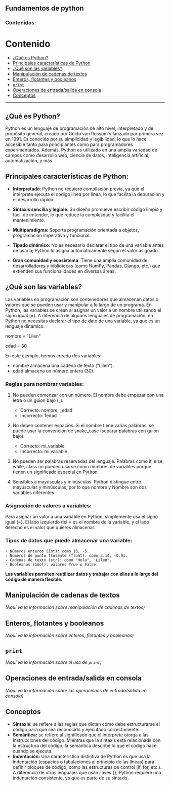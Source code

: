 ## Fundamentos de python

### Contenidos:
# Contenido

- [¿Qué es Python?](#que-es-python)
- [Principales características de Python](#Principales-características-Python)
- [¿Qué son las variables?](#variables)
- [Manipulación de cadenas de textos](#manipulacion-de-cadenas-de-textos)
- [Enteros, flotantes y booleanos](#enteros-flotantes-y-booleanos)
- [`print`](#print)
- [Operaciones de entrada/salida en consola](#operaciones-de-entrada-salida-en-consola)
- [Conceptos](#conceptos)
---

## ¿Qué es Python? <a name="que-es-python"></a>
Python es un lenguaje de programación de alto nivel, interpretado y de propósito general, creado por Guido van Rossum y lanzado por primera vez en 1991. Es conocido por su simplicidad y legibilidad, lo que lo hace accesible tanto para principiantes como para programadores experimentados. Además, Python es utilizado en una amplia variedad de campos como desarrollo web, ciencia de datos, inteligencia artificial, automatización, y más.
## Principales características de Python: <a name="Principales-características-Python"></a>
- **Interpretado**: Python no requiere compilación previa, ya que el intérprete ejecuta el código línea por línea, lo que facilita la depuración y el desarrollo rápido.
- **Sintaxis sencilla y legible**: Su diseño promueve escribir código limpio y fácil de entender, lo que reduce la complejidad y facilita el mantenimiento. 
    
- **Multiparadigma**: Soporta programación orientada a objetos, programación imperativa y funcional.
- **Tipado dinámico**: No es necesario declarar el tipo de una variable antes de usarla; Python lo asigna automáticamente según el valor asignado.
- **Gran comunidad y ecosistema**: Tiene una amplia comunidad de desarrolladores y bibliotecas (como NumPy, Pandas, Django, etc.) que extienden sus funcionalidades en diversas áreas.

## ¿Qué son las variables? <a name="variables"></a>
Las variables en programación son contenedores que almacenan datos o valores que se pueden usar y manipular a lo largo de un programa. En Python, las variables se crean al asignar un valor a un nombre utilizando el signo igual (=). A diferencia de algunos lenguajes de programación, en Python no necesitas declarar el tipo de dato de una variable, ya que es un lenguaje dinámico.

nombre = "Lilen"

edad = 30

En este ejemplo, hemos creado dos variables:

- nombre almacena una cadena de texto ("Lilen").
- edad almacena un número entero (30).

### Reglas para nombrar variables:
1. No pueden comenzar con un número. El nombre debe empezar con una letra o un guion bajo (_).

    - Correcto: nombre, _edad
    - Incorrecto: 1edad

2. No deben contener espacios. Si el nombre tiene varias palabras, se puede usar la convención de snake_case (separar palabras con guion bajo).

    - Correcto: mi_variable
    - Incorrecto: mi variable

3. No pueden ser palabras reservadas del lenguaje. Palabras como if, else, while, class no pueden usarse como nombres de variables porque tienen un significado especial en Python.

4. Sensibles a mayúsculas y minúsculas. Python distingue entre mayúsculas y minúsculas, por lo que nombre y Nombre son dos variables diferentes.

### Asignación de valores a variables:
Para asignar un valor a una variable en Python, simplemente usa el signo igual (=). El lado izquierdo del = es el nombre de la variable, y el lado derecho es el valor que quieres almacenar.

### Tipos de datos que puede almacenar una variable:
    - Números enteros (int): como 10, -5.
    - Números de punto flotante (float): como 3.14, -0.01.
    - Cadenas de texto (str): como "Hola", 'Lilen'.
    - Booleanos (bool): valores True o False.

**Las variables permiten reutilizar datos y trabajar con ellos a lo largo del código de manera flexible.**
## Manipulación de cadenas de textos <a name="manipulacion-de-cadenas-de-textos"></a>
*(Aquí va la información sobre manipulación de cadenas de textos)*

## Enteros, flotantes y booleanos <a name="enteros-flotantes-y-booleanos"></a>
*(Aquí va la información sobre enteros, flotantes y booleanos)*

## `print` <a name="print"></a>
*(Aquí va la información sobre el uso de `print`)*

## Operaciones de entrada/salida en consola <a name="operaciones-de-entrada-salida-en-consola"></a>
*(Aquí va la información sobre las operaciones de entrada/salida en consola)*

## Conceptos <a name="conceptos"></a>
 - **Sintaxis:**  se refiere a las reglas que dictan cómo debe estructurarse el código para que sea reconocido y ejecutado correctamente.
 - **Semántica:** se refiere al significado que el intérprete otorga a las instrucciones del código. Mientras que la sintaxis está relacionada con la estructura del código, la semántica describe lo que el código hace cuando se ejecuta.
 - **Indentación:** Una característica distintiva de Python es que usa la indentación (espacios o tabulaciones al principio de las líneas) para definir bloques de código, como las estructuras de control (if, for, etc.). A diferencia de otros lenguajes que usan llaves {}, Python requiere una indentación consistente, ya que es parte de su sintaxis.
